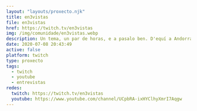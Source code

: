 ```yaml
---
layout: "layouts/proxecto.njk"
title: en3vistas
file: en3vistas
href: https://twitch.tv/en3vistas
img: /img/comunidade/en3vistas.webp
description: Un tema, un par de horas, e a pasalo ben. D'equí a Andorra, pero con rigor. Co micro na man, en Youtube.
date: 2020-07-08 20:43:49
active: false
platform: twitch
type: proxecto
tags:
  - twitch
  - youtube
  - entrevistas
redes:
  twitch: https://twitch.tv/en3vistas
  youtube: https://www.youtube.com/channel/UCpbRA-ixHYClhyXmrI7Aqgw
---
```

